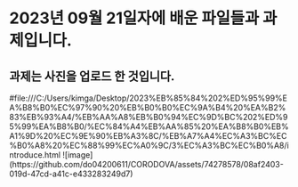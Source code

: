 <h1>2023년 09월 21일자에 배운 파일들과 과제입니다. </h1>
<h2>과제는 사진을 업로드 한 것입니다.</h2>
 #file:///C:/Users/kimga/Desktop/2023%EB%85%84%202%ED%95%99%EA%B8%B0%EC%97%90%20%EB%B0%B0%EC%9A%B4%20%EA%B2%83%EB%93%A4/%EB%AA%A8%EB%B0%94%EC%9D%BC%202%ED%95%99%EA%B8%B0/%EC%84%A4%EB%AA%85%20%EA%B8%B0%EB%A1%9D%20%EC%9E%90%EB%A3%8C/%EB%A7%A4%EC%A3%BC%EC%B0%A8%20%EC%88%99%EC%A0%9C/3%EC%A3%BC%EC%B0%A8/introduce.html
![image](https://github.com/do04200611/CORODOVA/assets/74278578/08af2403-019d-47cd-a41c-e433283249d7)
